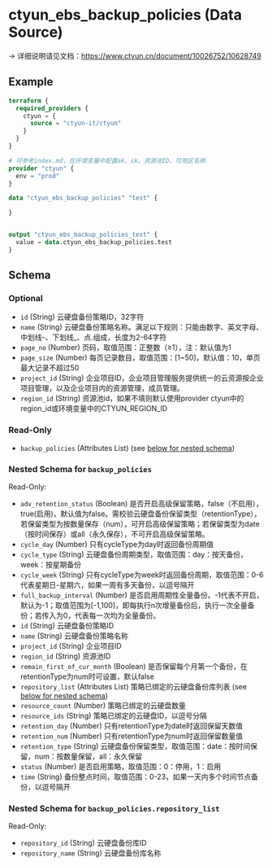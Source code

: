 # ctyun_ebs_backup_policies (Data Source)
-> 详细说明请见文档：https://www.ctyun.cn/document/10026752/10628749



## Example

```terraform
terraform {
  required_providers {
    ctyun = {
      source = "ctyun-it/ctyun"
    }
  }
}

# 可参考index.md，在环境变量中配置ak、sk、资源池ID、可用区名称
provider "ctyun" {
  env = "prod"
}

data "ctyun_ebs_backup_policies" "test" {

}


output "ctyun_ebs_backup_policies_test" {
  value = data.ctyun_ebs_backup_policies.test
}
```

<!-- schema generated by tfplugindocs -->
## Schema

### Optional

- `id` (String) 云硬盘备份策略ID，32字符
- `name` (String) 云硬盘备份策略名称。满足以下规则：只能由数字、英文字母、中划线-、下划线_、点.组成，长度为2-64字符
- `page_no` (Number) 页码，取值范围：正整数（≥1），注：默认值为1
- `page_size` (Number) 每页记录数目，取值范围：[1~50]，默认值：10，单页最大记录不超过50
- `project_id` (String) 企业项目ID，企业项目管理服务提供统一的云资源按企业项目管理，以及企业项目内的资源管理，成员管理。
- `region_id` (String) 资源池id，如果不填则默认使用provider ctyun中的region_id或环境变量中的CTYUN_REGION_ID

### Read-Only

- `backup_policies` (Attributes List) (see [below for nested schema](#nestedatt--backup_policies))

<a id="nestedatt--backup_policies"></a>
### Nested Schema for `backup_policies`

Read-Only:

- `adv_retention_status` (Boolean) 是否开启高级保留策略，false（不启用），true(启用)，默认值为false。需校验云硬盘备份保留类型（retentionType），若保留类型为按数量保存（num），可开启高级保留策略；若保留类型为date（按时间保存）或all（永久保存），不可开启高级保留策略。
- `cycle_day` (Number) 只有cycleType为day时返回备份周期值
- `cycle_type` (String) 云硬盘备份周期类型，取值范围：day：按天备份，week：按星期备份
- `cycle_week` (String) 只有cycleType为week时返回备份周期，取值范围：0-6代表星期日-星期六，如果一周有多天备份，以逗号隔开
- `full_backup_interval` (Number) 是否启用周期性全量备份。-1代表不开启，默认为-1；取值范围为[-1,100]，即每执行n次增量备份后，执行一次全量备份；若传入为0，代表每一次均为全量备份。
- `id` (String) 云硬盘备份策略ID
- `name` (String) 云硬盘备份策略名称
- `project_id` (String) 企业项目ID
- `region_id` (String) 资源池ID
- `remain_first_of_cur_month` (Boolean) 是否保留每个月第一个备份，在retentionType为num时可设置，默认false
- `repository_list` (Attributes List) 策略已绑定的云硬盘备份库列表 (see [below for nested schema](#nestedatt--backup_policies--repository_list))
- `resource_count` (Number) 策略已绑定的云硬盘数量
- `resource_ids` (String) 策略已绑定的云硬盘ID，以逗号分隔
- `retention_day` (Number) 只有retentionType为date时返回保留天数值
- `retention_num` (Number) 只有retentionType为num时返回保留数量值
- `retention_type` (String) 云硬盘备份保留类型，取值范围：date：按时间保留，num：按数量保留，all：永久保留
- `status` (Number) 是否启用策略，取值范围：0：停用，1：启用
- `time` (String) 备份整点时间，取值范围：0-23，如果一天内多个时间节点备份，以逗号隔开

<a id="nestedatt--backup_policies--repository_list"></a>
### Nested Schema for `backup_policies.repository_list`

Read-Only:

- `repository_id` (String) 云硬盘备份库ID
- `repository_name` (String) 云硬盘备份库名称